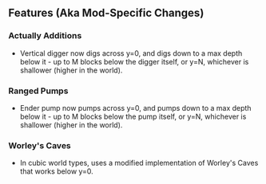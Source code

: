 ## Features (Aka Mod-Specific Changes)

### Actually Additions

* Vertical digger now digs across y=0, and digs down to a max depth below it - up to M blocks below
  the digger itself, or y=N, whichever is shallower (higher in the world).

### Ranged Pumps

* Ender pump now pumps across y=0, and pumps down to a max depth below it - up to M blocks below
  the pump itself, or y=N, whichever is shallower (higher in the world).

### Worley's Caves

* In cubic world types, uses a modified implementation of Worley's Caves that works below y=0.
